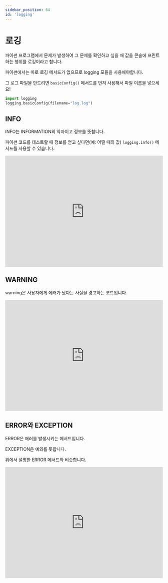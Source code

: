 ```yaml
---
sidebar_position: 64
id: 'logging'
---
```


# 로깅

파이썬 프로그램에서 문제가 발생하여 그 문제를 확인하고 싶을 때 값을 콘솔에 프린트하는 행위를 로깅이라고 합니다.

파이썬에서는 따로 로깅 메서드가 없으므로 logging 모듈을 사용해야합니다.

그 로그 파일을 만드려면 `basicConfig()` 메서드를 먼저 사용해서 파일 이름을 넣으세요!

```py
import logging
logging.basicConfig(filename="log.log")
```

## INFO

INFO는 INFORMATION의 약자이고 정보를 뜻합니다.

파이썬 코드를 테스트할 때 정보를 얻고 싶다면(예: 어떨 때의 값) `logging.info()` 메서드를 사용할 수 있습니다.

<iframe src="https://trinket.io/embed/python3/9d4fc4880a" width="100%" height="356" frameborder="0" marginwidth="0" marginheight="0" allowfullscreen></iframe>

## WARNING

warning은 사용자에게 에러가 났다는 사실을 경고하는 코드입니다.

<iframe src="https://trinket.io/embed/python3/784c0fc5a6" width="100%" height="356" frameborder="0" marginwidth="0" marginheight="0" allowfullscreen></iframe>

## ERROR와 EXCEPTION

ERROR은 에러를 발생시키는 메서드입니다.

EXCEPTION은 예외를 뜻합니다.

위에서 설명한 ERROR 메서드와 비슷합니다.

<iframe src="https://trinket.io/embed/python3/f9687df6a4" width="100%" height="356" frameborder="0" marginwidth="0" marginheight="0" allowfullscreen></iframe>
